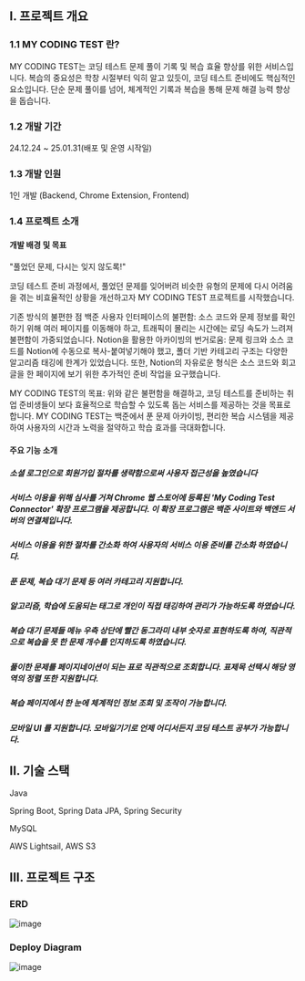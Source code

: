 ## I. 프로젝트 개요
### 1.1 MY CODING TEST 란?
MY CODING TEST는 코딩 테스트 문제 풀이 기록 및 복습 효율 향상를 위한 서비스입니다.
복습의 중요성은 학창 시절부터 익히 알고 있듯이, 코딩 테스트 준비에도 핵심적인 요소입니다.
단순 문제 풀이를 넘어, 체계적인 기록과 복습을 통해 문제 해결 능력 향상을 돕습니다.

### 1.2 개발 기간
24.12.24 ~ 25.01.31(배포 및 운영 시작일)

### 1.3 개발 인원
1인 개발 (Backend, Chrome Extension, Frontend)

### 1.4 프로젝트 소개
#### 개발 배경 및 목표
"풀었던 문제, 다시는 잊지 않도록!"

코딩 테스트 준비 과정에서, 풀었던 문제를 잊어버려 비슷한 유형의 문제에 다시 어려움을 겪는 비효율적인 상황을 개선하고자 MY CODING TEST 프로젝트를 시작했습니다.

기존 방식의 불편한 점
백준 사용자 인터페이스의 불편함: 소스 코드와 문제 정보를 확인하기 위해 여러 페이지를 이동해야 하고, 트래픽이 몰리는 시간에는 로딩 속도가 느려져 불편함이 가중되었습니다.
Notion을 활용한 아카이빙의 번거로움: 문제 링크와 소스 코드를 Notion에 수동으로 복사-붙여넣기해야 했고, 폴더 기반 카테고리 구조는 다양한 알고리즘 태깅에 한계가 있었습니다. 또한, Notion의 자유로운 형식은 소스 코드와 회고글을 한 페이지에 보기 위한 추가적인 준비 작업을 요구했습니다.

MY CODING TEST의 목표:
위와 같은 불편함을 해결하고, 코딩 테스트를 준비하는 취업 준비생들이 보다 효율적으로 학습할 수 있도록 돕는 서비스를 제공하는 것을 목표로 합니다. MY CODING TEST는 백준에서 푼 문제 아카이빙, 편리한 복습 시스템을 제공하여 사용자의 시간과 노력을 절약하고 학습 효과를 극대화합니다.

#### 주요 기능 소개
##### 소셜 로그인으로 회원가입 절차를 생략함으로써 사용자 접근성을 높였습니다
##### 서비스 이용을 위해 심사를 거쳐 Chrome 웹 스토어에 등록된 'My Coding Test Connector' 확장 프로그램을 제공합니다. 이 확장 프로그램은 백준 사이트와 백엔드 서버의 연결체입니다.
##### 서비스 이용을 위한 절차를 간소화 하여 사용자의 서비스 이용 준비를 간소화 하였습니다.
##### 푼 문제, 복습 대기 문제 등 여러 카테고리 지원합니다.
##### 알고리즘, 학습에 도움되는 태그로 개인이 직접 태깅하여 관리가 가능하도록 하였습니다.
##### 복습 대기 문제들 메뉴 우측 상단에 빨간 동그라미 내부 숫자로 표현하도록 하여, 직관적으로 복습을 못 한 문제 개수를 인지하도록 하였습니다.
##### 풀이한 문제를 페이지네이션이 되는 표로 직관적으로 조회합니다. 표제목 선택시 해당 영역의 정렬 또한 지원합니다.
##### 복습 페이지에서 한 눈에 체계적인 정보 조회 및 조작이 가능합니다.
#####  모바일 UI 를 지원합니다. 모바일기기로 언제 어디서든지 코딩 테스트 공부가 가능합니다.

## II. 기술 스택
Java

Spring Boot, Spring Data JPA, Spring Security

MySQL

AWS Lightsail, AWS S3


## III. 프로젝트 구조
### ERD
![image](https://github.com/user-attachments/assets/00c57c3a-4c19-4187-8b9c-87c0dace71b3)
### Deploy Diagram
![image](https://github.com/user-attachments/assets/49960a4f-a6f9-42a3-8bba-41fb015b90cb)







